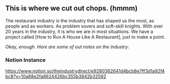 ## This is where we cut out chops. (hmmm) 

The restaurant industry is the industry that has shaped us the most, as people and as workers. As problem sovers and soft-skill knights. With over 20 years in the industry, it is who we are in most situations. We have a project called [How to Run A House Like A Restaurant], just to make a point. 

*Okay, enough. Here are some of out notes on the industry:*

### Notion Instance
https://www.notion.so/theindustrydirect/e9280362641d4bcb8e7ff3d1a92f4bc8?v=10a88e2fa8624426bc355b3842b32592